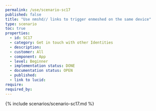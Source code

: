 ```yaml
---
permalink: /use/scenario-sc17
published: false
title: "Use nmshd// links to trigger enmeshed on the same device"
type: scenario
toc: true
properties:
  - id: SC17
  - category: Get in touch with other Identities
  - description:
  - customer: All
  - component: App
  - level: Beginner
  - implementation status: DONE
  - documentation status: OPEN
  - published:
  - link to lucid:
require:
required_by:
---
```


{% include scenarios/scenario-sc17.md %}
